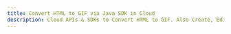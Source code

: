 ---title: Convert HTML to GIF via Java SDK in Clouddescription: Cloud APIs & SDKs to Convert HTML to GIF. Also Create, Edit & Render Microsoft Word & OpenOffice documents in the Cloud.---